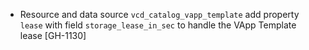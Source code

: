 * Resource and data source `vcd_catalog_vapp_template` add property `lease` with field `storage_lease_in_sec` to handle 
  the VApp Template lease [GH-1130]

